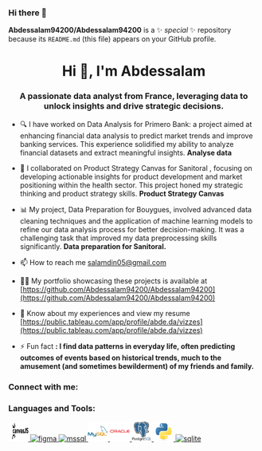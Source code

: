 ### Hi there 👋

**Abdessalam94200/Abdessalam94200** is a ✨ _special_ ✨ repository because its `README.md` (this file) appears on your GitHub profile.

<h1 align="center">Hi 👋, I'm Abdessalam</h1>
<h3 align="center">A passionate data analyst from France, leveraging data to unlock insights and drive strategic decisions.</h3>

- 🔍 I have worked on Data Analysis for Primero Bank: a project aimed at enhancing financial data analysis to predict market trends and improve banking services. This experience solidified my ability to analyze financial datasets and extract meaningful insights. **Analyse data**

- 🤝 I collaborated on Product Strategy Canvas for Sanitoral , focusing on developing actionable insights for product development and market positioning within the health sector. This project honed my strategic thinking and product strategy skills. **Product Strategy Canvas**

- 📊 My project, Data Preparation for Bouygues, involved advanced data cleaning techniques and the application of machine learning models to refine our data analysis process for better decision-making. It was a challenging task that improved my data preprocessing skills significantly. **Data preparation for Sanitoral.**

- 📫 How to reach me [salamdin05@gmail.com](salamdin05@gmail.com)

- 👨‍💻 My portfolio showcasing these projects is available at [https://github.com/Abdessalam94200/Abdessalam94200](https://github.com/Abdessalam94200/Abdessalam94200)

- 📄 Know about my experiences and view my resume [https://public.tableau.com/app/profile/abde.da/vizzes](https://public.tableau.com/app/profile/abde.da/vizzes)

- ⚡ Fun fact **: I find data patterns in everyday life, often predicting outcomes of events based on historical trends, much to the amusement (and sometimes bewilderment) of my friends and family.**

<h3 align="left">Connect with me:</h3>
<p align="left">
</p>

<h3 align="left">Languages and Tools:</h3>
<p align="left"> <a href="https://canvasjs.com" target="_blank" rel="noreferrer"> <img src="https://raw.githubusercontent.com/Hardik0307/Hardik0307/master/assets/canvasjs-charts.svg" alt="canvasjs" width="40" height="40"/> </a> <a href="https://www.figma.com/" target="_blank" rel="noreferrer"> <img src="https://www.vectorlogo.zone/logos/figma/figma-icon.svg" alt="figma" width="40" height="40"/> </a> <a href="https://www.microsoft.com/en-us/sql-server" target="_blank" rel="noreferrer"> <img src="https://www.svgrepo.com/show/303229/microsoft-sql-server-logo.svg" alt="mssql" width="40" height="40"/> </a> <a href="https://www.mysql.com/" target="_blank" rel="noreferrer"> <img src="https://raw.githubusercontent.com/devicons/devicon/master/icons/mysql/mysql-original-wordmark.svg" alt="mysql" width="40" height="40"/> </a> <a href="https://www.oracle.com/" target="_blank" rel="noreferrer"> <img src="https://raw.githubusercontent.com/devicons/devicon/master/icons/oracle/oracle-original.svg" alt="oracle" width="40" height="40"/> </a> <a href="https://www.postgresql.org" target="_blank" rel="noreferrer"> <img src="https://raw.githubusercontent.com/devicons/devicon/master/icons/postgresql/postgresql-original-wordmark.svg" alt="postgresql" width="40" height="40"/> </a> <a href="https://www.python.org" target="_blank" rel="noreferrer"> <img src="https://raw.githubusercontent.com/devicons/devicon/master/icons/python/python-original.svg" alt="python" width="40" height="40"/> </a> <a href="https://www.sqlite.org/" target="_blank" rel="noreferrer"> <img src="https://www.vectorlogo.zone/logos/sqlite/sqlite-icon.svg" alt="sqlite" width="40" height="40"/> </a> </p>
